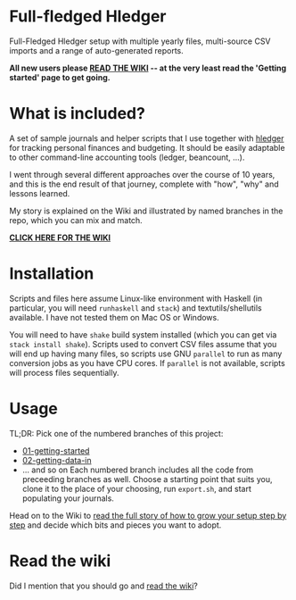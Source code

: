 # Full-fledged Hledger

Full-Fledged Hledger setup with multiple yearly files, multi-source CSV imports and a range of auto-generated reports. 

**All new users please [READ THE WIKI](https://github.com/adept/full-fledged-hledger/wiki) -- at the very least read the 'Getting started' page to get going.**

# What is included?

A set of sample journals and helper scripts that I use together with [hledger](http://hledger.org) for tracking personal finances
and budgeting. It should be easily adaptable to other command-line accounting tools (ledger, beancount, ...).

I went through several different approaches over the course of 10 years, and this is the end result of that journey, complete with "how", "why" and lessons learned. 

My story is explained on the Wiki and illustrated by named branches in the repo, which you can mix and match. 

**[CLICK HERE FOR THE WIKI](https://github.com/adept/full-fledged-hledger/wiki)**

# Installation

Scripts and files here assume Linux-like environment with Haskell (in particular, you will need `runhaskell` and `stack`) and textutils/shellutils available. I have not tested them on Mac OS or Windows.

You will need to have `shake` build system installed (which you can get via `stack install shake`). Scripts used to convert CSV files assume that you will end up having many files, so scripts use GNU `parallel` to run as many conversion jobs as you have CPU cores. If `parallel` is not available, scripts will process files sequentially.

# Usage

TL;DR: Pick one of the numbered branches of this project:
* [01-getting-started](../../tree/01-getting-started)
* [02-getting-data-in](../../tree/02-getting-data-in)
* ... and so on
Each numbered branch includes all the code from preceeding branches as well. Choose a starting point that suits you, clone it to the place of your choosing, run `export.sh`, and start populating your journals. 

Head on to the Wiki to [read the full story of how to grow your setup step by step](https://github.com/adept/full-fledged-hledger/wiki) and decide which bits and pieces you want to adopt.

# Read the wiki

Did I mention that you should go and [read the wiki](https://github.com/adept/full-fledged-hledger/wiki)?
